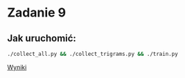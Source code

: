 # Zadanie 9

## Jak uruchomić:


```bash
./collect_all.py && ./collect_trigrams.py && ./train.py
```

[Wyniki](main.ipynb)
